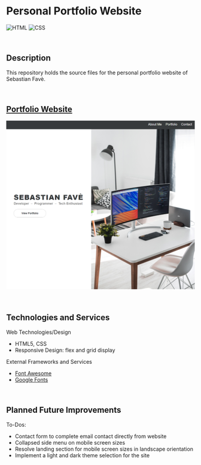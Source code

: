 # **Personal Portfolio Website**
![HTML](https://img.shields.io/badge/Uses-HTML-red.svg)
![CSS](https://img.shields.io/badge/Uses-CSS-blue.svg)
<!-- ![JS](https://img.shields.io/badge/Uses-JS-yellow.svg) -->

&nbsp;
## **Description**
This repository holds the source files for the personal portfolio website of Sebastian Favè. 

&nbsp;
## **[Portfolio Website](https://spfave.github.io/portfolio_website/)**
![Portfolio website screenshot for Sebastian Favè](./assets/img/screenshot_portfolio.png)

&nbsp;
## **Technologies and Services**
Web Technologies/Design
- HTML5, CSS
- Responsive Design: flex and grid display

External Frameworks and Services
- [Font Awesome](https://fontawesome.com/)
- [Google Fonts](https://fonts.google.com/)

&nbsp;
## **Planned Future Improvements**
To-Dos:
- Contact form to complete email contact directly from website
- Collapsed side menu on mobile screen sizes
- Resolve landing section for mobile screen sizes in landscape orientation
- Implement a light and dark theme selection for the site 